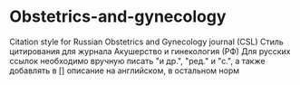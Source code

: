 # Obstetrics-and-gynecology
Citation style for Russian Obstetrics and Gynecology journal (CSL)
Стиль цитирования для журнала Акушерство и гинекология (РФ)
Для русских ссылок необходимо вручную писать "и др.", "ред." и "с.", а также добавлять в [] описание на английском, в остальном норм
